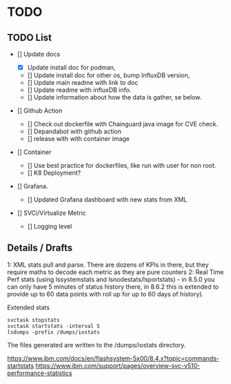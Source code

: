 # TODO


## TODO List

- [] Update docs
    - [x] Update install doc for podman,
    - [] Update install doc for other os, bump InfluxDB version,
    - [] Update main readme with link to doc
    - [] Update readme with influxDB info.
    - [] Update information about how the data is gather, se below.
    
- [] Github Action
    - [] Check out dockerfile with Chainguard java image for CVE check.
    - [] Depandabot with github action
    - [] release with  with container image

- [] Container
   - [] Use best practice for dockerfiles, like run with user for non root. 
   - [] K8 Deployment?

- [] Grafana.
    - [] Updated Grafana dashboard with new stats from XML

- [] SVCi/Virtualize Metric
    - [] Logging level 



## Details / Drafts


1: XML stats pull and parse. There are dozens of KPIs in there, but they require maths to decode each metric as they are pure counters
2: Real Time Perf stats (using lssystemstats and lsnodestats/lsportstats) - in 8.5.0 you can only have 5 minutes of status history there, 
   in 8.6.2 this is extended to provide up to 60 data points with roll up for up to 60 days of history). 

Extended stats
```shell
svctask stopstats
svctask startstats -interval 5
lsdumps -prefix /dumps/iostats
```


The files generated are written to the /dumps/iostats directory.

https://www.ibm.com/docs/en/flashsystem-5x00/8.4.x?topic=commands-startstats
https://www.ibm.com/support/pages/overview-svc-v510-performance-statistics
